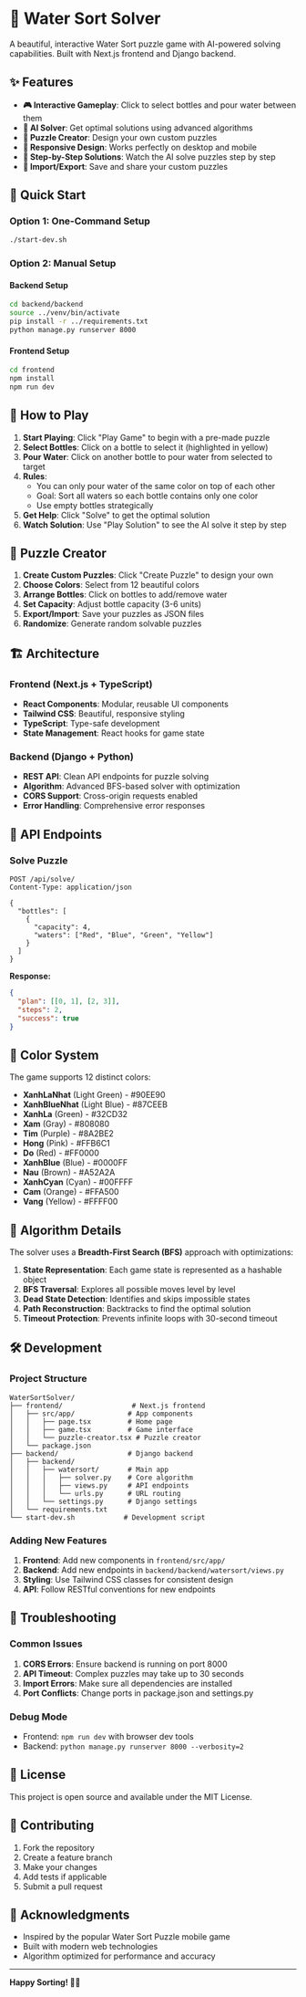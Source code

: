 # 🧪 Water Sort Solver

A beautiful, interactive Water Sort puzzle game with AI-powered solving capabilities. Built with Next.js frontend and Django backend.

## ✨ Features

- **🎮 Interactive Gameplay**: Click to select bottles and pour water between them
- **🤖 AI Solver**: Get optimal solutions using advanced algorithms
- **🎨 Puzzle Creator**: Design your own custom puzzles
- **📱 Responsive Design**: Works perfectly on desktop and mobile
- **🎯 Step-by-Step Solutions**: Watch the AI solve puzzles step by step
- **💾 Import/Export**: Save and share your custom puzzles

## 🚀 Quick Start

### Option 1: One-Command Setup
```bash
./start-dev.sh
```

### Option 2: Manual Setup

#### Backend Setup
```bash
cd backend/backend
source ../venv/bin/activate
pip install -r ../requirements.txt
python manage.py runserver 8000
```

#### Frontend Setup
```bash
cd frontend
npm install
npm run dev
```

## 🎯 How to Play

1. **Start Playing**: Click "Play Game" to begin with a pre-made puzzle
2. **Select Bottles**: Click on a bottle to select it (highlighted in yellow)
3. **Pour Water**: Click on another bottle to pour water from selected to target
4. **Rules**: 
   - You can only pour water of the same color on top of each other
   - Goal: Sort all waters so each bottle contains only one color
   - Use empty bottles strategically
5. **Get Help**: Click "Solve" to get the optimal solution
6. **Watch Solution**: Use "Play Solution" to see the AI solve it step by step

## 🎨 Puzzle Creator

1. **Create Custom Puzzles**: Click "Create Puzzle" to design your own
2. **Choose Colors**: Select from 12 beautiful colors
3. **Arrange Bottles**: Click on bottles to add/remove water
4. **Set Capacity**: Adjust bottle capacity (3-6 units)
5. **Export/Import**: Save your puzzles as JSON files
6. **Randomize**: Generate random solvable puzzles

## 🏗️ Architecture

### Frontend (Next.js + TypeScript)
- **React Components**: Modular, reusable UI components
- **Tailwind CSS**: Beautiful, responsive styling
- **TypeScript**: Type-safe development
- **State Management**: React hooks for game state

### Backend (Django + Python)
- **REST API**: Clean API endpoints for puzzle solving
- **Algorithm**: Advanced BFS-based solver with optimization
- **CORS Support**: Cross-origin requests enabled
- **Error Handling**: Comprehensive error responses

## 🔧 API Endpoints

### Solve Puzzle
```http
POST /api/solve/
Content-Type: application/json

{
  "bottles": [
    {
      "capacity": 4,
      "waters": ["Red", "Blue", "Green", "Yellow"]
    }
  ]
}
```

**Response:**
```json
{
  "plan": [[0, 1], [2, 3]],
  "steps": 2,
  "success": true
}
```

## 🎨 Color System

The game supports 12 distinct colors:
- **XanhLaNhat** (Light Green) - #90EE90
- **XanhBlueNhat** (Light Blue) - #87CEEB
- **XanhLa** (Green) - #32CD32
- **Xam** (Gray) - #808080
- **Tim** (Purple) - #8A2BE2
- **Hong** (Pink) - #FFB6C1
- **Do** (Red) - #FF0000
- **XanhBlue** (Blue) - #0000FF
- **Nau** (Brown) - #A52A2A
- **XanhCyan** (Cyan) - #00FFFF
- **Cam** (Orange) - #FFA500
- **Vang** (Yellow) - #FFFF00

## 🧠 Algorithm Details

The solver uses a **Breadth-First Search (BFS)** approach with optimizations:

1. **State Representation**: Each game state is represented as a hashable object
2. **BFS Traversal**: Explores all possible moves level by level
3. **Dead State Detection**: Identifies and skips impossible states
4. **Path Reconstruction**: Backtracks to find the optimal solution
5. **Timeout Protection**: Prevents infinite loops with 30-second timeout

## 🛠️ Development

### Project Structure
```
WaterSortSolver/
├── frontend/                 # Next.js frontend
│   ├── src/app/             # App components
│   │   ├── page.tsx         # Home page
│   │   ├── game.tsx         # Game interface
│   │   └── puzzle-creator.tsx # Puzzle creator
│   └── package.json
├── backend/                 # Django backend
│   ├── backend/
│   │   ├── watersort/       # Main app
│   │   │   ├── solver.py    # Core algorithm
│   │   │   ├── views.py     # API endpoints
│   │   │   └── urls.py      # URL routing
│   │   └── settings.py      # Django settings
│   └── requirements.txt
└── start-dev.sh            # Development script
```

### Adding New Features

1. **Frontend**: Add new components in `frontend/src/app/`
2. **Backend**: Add new endpoints in `backend/backend/watersort/views.py`
3. **Styling**: Use Tailwind CSS classes for consistent design
4. **API**: Follow RESTful conventions for new endpoints

## 🐛 Troubleshooting

### Common Issues

1. **CORS Errors**: Ensure backend is running on port 8000
2. **API Timeout**: Complex puzzles may take up to 30 seconds
3. **Import Errors**: Make sure all dependencies are installed
4. **Port Conflicts**: Change ports in package.json and settings.py

### Debug Mode
- Frontend: `npm run dev` with browser dev tools
- Backend: `python manage.py runserver 8000 --verbosity=2`

## 📄 License

This project is open source and available under the MIT License.

## 🤝 Contributing

1. Fork the repository
2. Create a feature branch
3. Make your changes
4. Add tests if applicable
5. Submit a pull request

## 🙏 Acknowledgments

- Inspired by the popular Water Sort Puzzle mobile game
- Built with modern web technologies
- Algorithm optimized for performance and accuracy

---

**Happy Sorting! 🧪✨**